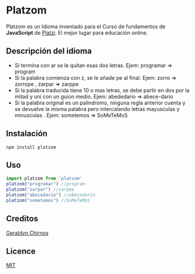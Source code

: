 # Platzom
Platzom es un Idioma inventado para el Curso de fundamentos de **JavaScript** de [Platzi](https://platzi.com).
El mejor lugar para educación online.

## Descripción del idioma
- Si termina con ar se le quitan esas dos letras. Ejem: programar => program
- Si la palabra comienza con z, se le añade pe al final. Ejem: zorro => zorrope , zarpar => zarppe
- Si la palabra traducida tiene 10 o mas letras, se debe partir en dos por la mitad y uni con un guion medio. Ejem: abededario => abece-dario
- Si la palabra original es un palindromo, ninguna regla anterior cuenta y se devuelve la misma palabra pero intercalando letras mayusculas y minusculas . Ejem: sometemos => SoMeTeMoS

## Instalación 
```
npm install platzom
```

## Uso
```javascript
import platzom from 'platzom'
platzom("programar") //program
platzom("zarpar") //zarppe
platzom("abecedario") //abecedario
platzom("sometemos") //SoMeTeMoS
```
## Creditos
[Geraldyn Chirnos](http://instagram.com/geral_desousa27)

## Licence 
[MIT](https://opensource.org/licenses/MIT)
